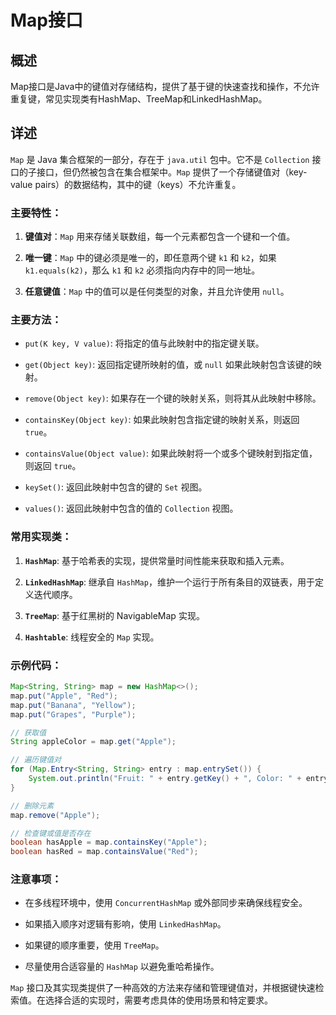 # Map接口

## 概述

Map接口是Java中的键值对存储结构，提供了基于键的快速查找和操作，不允许重复键，常见实现类有HashMap、TreeMap和LinkedHashMap。

## 详述

`Map` 是 Java 集合框架的一部分，存在于 `java.util` 包中。它不是 `Collection` 接口的子接口，但仍然被包含在集合框架中。`Map` 提供了一个存储键值对（key-value pairs）的数据结构，其中的键（keys）不允许重复。

### 主要特性：

1. **键值对**：`Map` 用来存储关联数组，每一个元素都包含一个键和一个值。

2. **唯一键**：`Map` 中的键必须是唯一的，即任意两个键 `k1` 和 `k2`，如果 `k1.equals(k2)`，那么 `k1` 和 `k2` 必须指向内存中的同一地址。

3. **任意键值**：`Map` 中的值可以是任何类型的对象，并且允许使用 `null`。

### 主要方法：

- `put(K key, V value)`: 将指定的值与此映射中的指定键关联。

- `get(Object key)`: 返回指定键所映射的值，或 `null` 如果此映射包含该键的映射。

- `remove(Object key)`: 如果存在一个键的映射关系，则将其从此映射中移除。

- `containsKey(Object key)`: 如果此映射包含指定键的映射关系，则返回 `true`。

- `containsValue(Object value)`: 如果此映射将一个或多个键映射到指定值，则返回 `true`。

- `keySet()`: 返回此映射中包含的键的 `Set` 视图。

- `values()`: 返回此映射中包含的值的 `Collection` 视图。

### 常用实现类：

1. **`HashMap`**: 基于哈希表的实现，提供常量时间性能来获取和插入元素。

2. **`LinkedHashMap`**: 继承自 `HashMap`，维护一个运行于所有条目的双链表，用于定义迭代顺序。

3. **`TreeMap`**: 基于红黑树的 NavigableMap 实现。

4. **`Hashtable`**: 线程安全的 `Map` 实现。

### 示例代码：

```java
Map<String, String> map = new HashMap<>();
map.put("Apple", "Red");
map.put("Banana", "Yellow");
map.put("Grapes", "Purple");

// 获取值
String appleColor = map.get("Apple");

// 遍历键值对
for (Map.Entry<String, String> entry : map.entrySet()) {
    System.out.println("Fruit: " + entry.getKey() + ", Color: " + entry.getValue());
}

// 删除元素
map.remove("Apple");

// 检查键或值是否存在
boolean hasApple = map.containsKey("Apple");
boolean hasRed = map.containsValue("Red");
```

### 注意事项：

- 在多线程环境中，使用 `ConcurrentHashMap` 或外部同步来确保线程安全。

- 如果插入顺序对逻辑有影响，使用 `LinkedHashMap`。

- 如果键的顺序重要，使用 `TreeMap`。

- 尽量使用合适容量的 `HashMap` 以避免重哈希操作。

`Map` 接口及其实现类提供了一种高效的方法来存储和管理键值对，并根据键快速检索值。在选择合适的实现时，需要考虑具体的使用场景和特定要求。